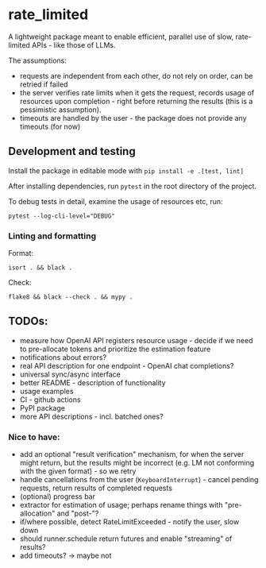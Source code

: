 # rate_limited

A lightweight package meant to enable efficient, parallel use of slow, rate-limited APIs - like
those of LLMs.

The assumptions:
- requests are independent from each other, do not rely on order, can be retried if failed
- the server verifies rate limits when it gets the request, records usage of resources upon
  completion - right before returning the results (this is a pessimistic assumption).
- timeouts are handled by the user - the package does not provide any timeouts (for now)


## Development and testing
Install the package in editable mode with `pip install -e .[test, lint]`

After installing dependencies, run `pytest` in the root directory of the project.

To debug tests in detail, examine the usage of resources etc, run:
```shell
pytest --log-cli-level="DEBUG"
```

### Linting and formatting
Format:
```shell
isort . && black .
```

Check:
```shell
flake8 && black --check . && mypy .
```

## TODOs:
- measure how OpenAI API registers resource usage - decide if we need to pre-allocate tokens
  and prioritize the estimation feature
- notifications about errors?
- real API description for one endpoint - OpenAI chat completions?
- universal sync/async interface
- better README - description of functionality
- usage examples
- CI - github actions
- PyPI package
- more API descriptions - incl. batched ones?

### Nice to have:
- add an optional "result verification" mechanism, for when the server might return, but 
  the results might be incorrect (e.g. LM not conforming with the given format) - so we retry
- handle cancellations from the user (`KeyboardInterrupt`) - cancel pending requests, return
  results of completed requests
- (optional) progress bar
- extractor for estimation of usage; perhaps rename things with "pre-allocation" and "post-"?
- if/where possible, detect RateLimitExceeded - notify the user, slow down
- should runner.schedule return futures and enable "streaming" of results?
- add timeouts? -> maybe not
